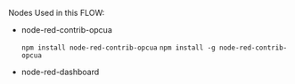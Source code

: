 Nodes Used in this FLOW:
- node-red-contrib-opcua
  
  `npm install node-red-contrib-opcua`
  `npm install -g node-red-contrib-opcua`

- node-red-dashboard
